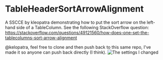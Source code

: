 # TableHeaderSortArrowAlignment
A SSCCE by kleopatra demonstrating how to put the sort arrow on the left-hand side of a TableColumn. See the following StackOverflow question: https://stackoverflow.com/questions/49121560/how-does-one-set-the-tablecolumns-sort-arrow-alignment

@kelopatra, feel free to clone and then push back to this same repo, I've made it so anyone can push back directly (I think).
![The settings I changed](https://i.imgur.com/hnmlWh7.png)
